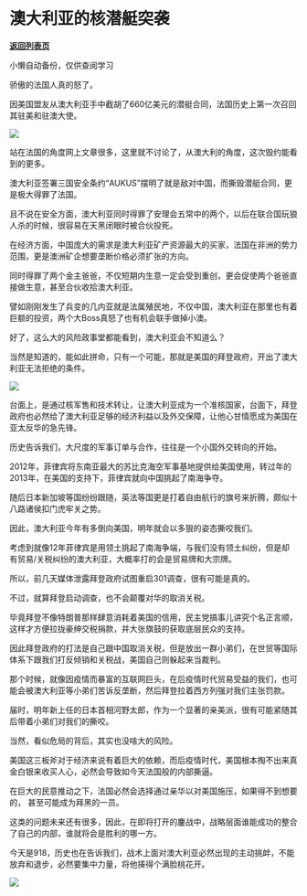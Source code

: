 # 澳大利亚的核潜艇突袭

[**返回列表页**](/gzh/政事堂2019)

小懒自动备份，仅供查阅学习

骄傲的法国人真的怒了。

  

因美国盟友从澳大利亚手中截胡了660亿美元的潜艇合同，法国历史上第一次召回其驻美和驻澳大使。

  

![](https://mmbiz.qpic.cn/mmbiz_jpg/rxhS23yu8cPRmc4z1hcvn1jxlUl6BIZEIO895w62kkdvicNciam0bsPwdoBUPUGibDcTiattxzFfGfLoSLTe1mrLsQ/640?wx_fmt=jpeg)

  

站在法国的角度网上文章很多，这里就不讨论了，从澳大利的角度，这次毁约能看到的更多。

  

澳大利亚签署三国安全条约“AUKUS”摆明了就是敌对中国，而撕毁潜艇合同，更是极大得罪了法国。  

  

且不说在安全方面，澳大利亚同时得罪了安理会五常中的两个，以后在联合国玩狼人杀的时候，很容易在天黑闭眼时被合伙投死。

  

在经济方面，中国庞大的需求是澳大利亚矿产资源最大的买家，法国在非洲的势力范围，更是澳洲矿企想要垄断价格必须扩张的方向。  

  

同时得罪了两个金主爸爸，不仅短期内生意一定会受到重创，更会促使两个爸爸直接做生意，甚至合伙收拾澳大利亚。

  

譬如刚刚发生了兵变的几内亚就是法属殖民地，不仅中国，澳大利亚在那里也有着巨额的投资，两个大Boss真怒了也有机会联手做掉小澳。  

  

好了，这么大的风险政事堂都能看到，澳大利亚会不知道么？

  

当然是知道的，能如此拼命，只有一个可能，那就是美国的拜登政府，开出了澳大利亚无法拒绝的条件。  

  

![](https://mmbiz.qpic.cn/mmbiz_jpg/rxhS23yu8cPRmc4z1hcvn1jxlUl6BIZEdFz9ECOel0yZhdBesy3CiaTozmlex5KW8fUkTia1sZO2RN8RBV3D8JHA/640?wx_fmt=jpeg)

  

台面上，是通过核军售和技术转让，让澳大利亚成为一个准核国家，台面下，拜登政府也必然给了澳大利亚足够的经济利益以及外交保障，让他心甘情愿成为美国在亚太反华的急先锋。  

  

历史告诉我们，大尺度的军事订单与合作，往往是一个小国外交转向的开始。  

  

2012年，菲律宾将东南亚最大的苏比克海空军事基地提供给美国使用，转过年的2013年，在美国的支持下，菲律宾就向中国挑起了南海争夺。  

  

随后日本新加坡等国纷纷跟随，英法等国更是打着自由航行的旗号来折腾，颇似十八路诸侯扣门虎牢关之势。

  

因此，澳大利亚今年有多倒向美国，明年就会以多狠的姿态撕咬我们。

  

考虑到就像12年菲律宾是用领土挑起了南海争端，与我们没有领土纠纷，但是却有贸易/关税纠纷的澳大利亚，大概率打的会是贸易牌和大宗牌。

  

所以，前几天媒体泄露拜登政府试图重启301调查，很有可能是真的。

  

不过，就算拜登启动调查，也不会颠覆对华的取消关税。  

  

毕竟拜登不像特朗普那样肆意消耗着美国的信用，民主党搞事儿讲究个名正言顺，这样才方便拉拢豪绅交税捐款，并大张旗鼓的获取底层民众的支持。  

  

因此拜登政府的打法是自己跟中国取消关税，但是放出一群小弟们，在世贸等国际体系下跟我们打反倾销和关税战，美国自己则躲起来当裁判。

  

那个时候，就像因疫情而暴富的互联网巨头，在后疫情时代贸易受益的我们，也可能会被澳大利亚等小弟们苦诉反垄断，然后拜登拉着西方列强对我们主张罚款。

  

届时，明年新上任的日本首相河野太郎，作为一个显著的亲美派，很有可能紧随其后带着小弟们对我们的撕咬。

  

当然，看似危局的背后，其实也没啥大的风险。

  

美国这三板斧对于经济来说有着巨大的依赖，而后疫情时代，美国根本掏不出来真金白银来收买人心，必然会导致如今天法国般的内部撕逼。

  

在巨大的民意推动之下，法国必然会选择通过亲华以对美国施压，如果得不到想要的， 甚至可能成为拜黑的一员。  

  

这类的问题未来还有很多，因此，在即将打开的鏖战中，战略层面谁能成功的整合了自己的内部，谁就将会是胜利的哪一方。

  

今天是918，历史也在告诉我们，战术上面对澳大利亚必然出现的主动挑衅，不能放弃和退步，必然要集中力量，将他揍得个满脸桃花开。

  

  

![](https://mmbiz.qpic.cn/mmbiz_jpg/rxhS23yu8cPRmc4z1hcvn1jxlUl6BIZE7WzjVcFuIibic3envt3ekjOibiakuJ6WCmia3HpQRF2RzawSGIRHma6HESg/640?wx_fmt=jpeg)

